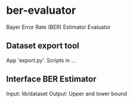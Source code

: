 # ber-evaluator
Bayer Error Rate (BER) Estimator Evaluator


## Dataset export tool
App 'export.py'. Scripts in ...

## Interface BER Estimator

Input: lib/dataset
Output: Upper and lower bound


